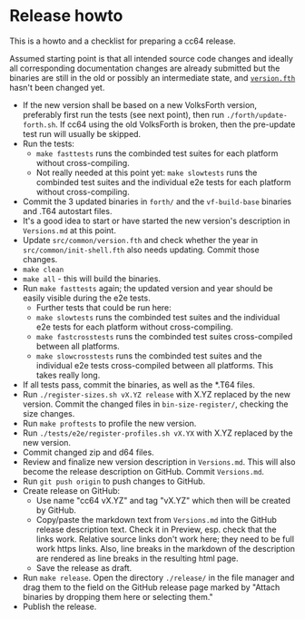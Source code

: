 # Release howto

This is a howto and a checklist for preparing a cc64 release.

Assumed starting point is that all intended source code changes and ideally all
corresponding documentation changes are already submitted but the binaries
are still in the old or possibly an intermediate state, and
[`version.fth`](src/common/version.fth) hasn't been changed yet.

* If the new version shall be based on a new VolksForth version, preferably
  first run the tests (see next point), then run `./forth/update-forth.sh`.
  If cc64 using the old VolksForth is broken, then the pre-update test run
  will usually be skipped.
* Run the tests:
    * `make fasttests` runs the combinded test suites for each platform without
      cross-compiling.
    * Not really needed at this point yet: `make slowtests` runs the combinded
      test suites and the individual e2e tests for each platform without
      cross-compiling.
* Commit the 3 updated binaries in `forth/` and the `vf-build-base` binaries
  and .T64 autostart files.
* It's a good idea to start or have started the new version's description in
  `Versions.md` at this point.
* Update `src/common/version.fth` and check whether the year in
  `src/common/init-shell.fth` also needs updating. Commit those changes.
* `make clean`
* `make all` - this will build the binaries.
* Run `make fasttests` again; the updated version and year should be easily
  visible during the e2e tests.
    * Further tests that could be run here:
    * `make slowtests` runs the combinded test suites and the individual
    e2e tests for each platform without cross-compiling.
    * `make fastcrosstests` runs the combinded test suites cross-compiled
    between all platforms.
    * `make slowcrosstests` runs the combinded test suites and the individual
    e2e tests cross-compiled between all platforms. This takes really long.
* If all tests pass, commit the binaries, as well as the *.T64 files.
* Run `./register-sizes.sh vX.YZ release` with X.YZ replaced by the new
  version. Commit the changed files in `bin-size-register/`, checking the
  size changes.
* Run `make proftests` to profile the new version.
* Run `./tests/e2e/register-profiles.sh vX.YX` with X.YZ replaced by the new
  version.
* Commit changed zip and d64 files.
* Review and finalize new version description in `Versions.md`. This will also
  become the release description on GitHub. Commit `Versions.md`.
* Run `git push origin` to push changes to GitHub.
* Create release on GitHub:
    * Use name "cc64 vX.YZ" and tag "vX.YZ" which then will be created by
    GitHub.
    * Copy/paste the markdown text from `Versions.md` into the GitHub
    release description text. Check it in Preview, esp. check that the
    links work. Relative source links don't work here; they need to be
    full work https links. Also, line breaks in the markdown of the
    description are rendered as line breaks in the resulting html page.
    * Save the release as draft.
* Run `make release`. Open the directory `./release/` in the file manager
  and drag them to the field on the GitHub release page marked by
  "Attach binaries by dropping them here or selecting them."
* Publish the release.

